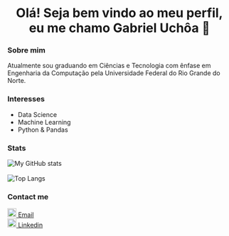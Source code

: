 <h1 align="center">Olá! Seja bem vindo ao meu perfil, eu me chamo Gabriel Uchôa 👋</h1>

<div>
  <h3>Sobre mim</h3>
  <p>Atualmente sou graduando em Ciências e Tecnologia com ênfase em Engenharia da Computação pela Universidade Federal do Rio Grande do Norte.</p>
  <h3>Interesses</h3>
    <ul>
      <li>Data Science</li>
      <li>Machine Learning</li>
      <li>Python & Pandas</li>
    </ul>
</div>
<h3>Stats</h3>

![My GitHub stats](https://github-readme-stats.vercel.app/api?username=GabrielUchoa08&show_icons=true&theme=radical)
<br/>
<br/>
![Top Langs](https://github-readme-stats.vercel.app/api/top-langs/?username=GabrielUchoa08&show_icons=true&theme=radical&layout=compact)
<div>
  
  <h3>Contact me</h3>
   <a href="mailto:gabriel.uchoa92@gmail.com">
     <img src="https://upload.wikimedia.org/wikipedia/commons/7/7e/Gmail_icon_%282020%29.svg" alt="Email" width="20">
      Email
   </a>
   <br/>
   <a href="https://www.linkedin.com/in/gabrieluchoa08/?locale=en_US">
     <img src="https://www.svgrepo.com/show/81143/linkedin.svg" alt="Linkedin" width="20">
      Linkedin
</div>
